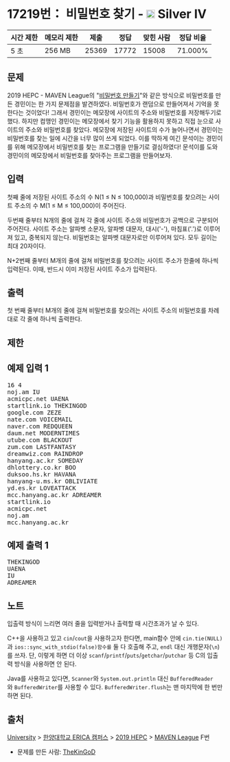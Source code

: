# 17219번： 비밀번호 찾기 - <img src="https://static.solved.ac/tier_small/7.svg" style="height:20px" /> Silver IV



| 시간 제한 | 메모리 제한 | 제출 | 정답 | 맞힌 사람 | 정답 비율 |
| --- | --- | --- | --- | --- | --- |
| 5 초 | 256 MB | 25369 | 17772 | 15008 | 71.000% |
## 문제

2019 HEPC - MAVEN League의 "[비밀번호 만들기](/problem/17218)"와 같은 방식으로 비밀번호를 만든 경민이는 한 가지 문제점을 발견하였다. 비밀번호가 랜덤으로 만들어져서 기억을 못 한다는 것이었다! 그래서 경민이는 메모장에 사이트의 주소와 비밀번호를 저장해두기로 했다. 하지만 컴맹인 경민이는 메모장에서 찾기 기능을 활용하지 못하고 직접 눈으로 사이트의 주소와 비밀번호를 찾았다. 메모장에 저장된 사이트의 수가 늘어나면서 경민이는 비밀번호를 찾는 일에 시간을 너무 많이 쓰게 되었다. 이를 딱하게 여긴 문석이는 경민이를 위해 메모장에서 비밀번호를 찾는 프로그램을 만들기로 결심하였다! 문석이를 도와 경민이의 메모장에서 비밀번호를 찾아주는 프로그램을 만들어보자.

## 입력

첫째 줄에 저장된 사이트 주소의 수 N(1 ≤ N ≤ 100,000)과 비밀번호를 찾으려는 사이트 주소의 수 M(1 ≤ M ≤ 100,000)이 주어진다.

두번째 줄부터 N개의 줄에 걸쳐 각 줄에 사이트 주소와 비밀번호가 공백으로 구분되어 주어진다. 사이트 주소는 알파벳 소문자, 알파벳 대문자, 대시('-'), 마침표('.')로 이루어져 있고, 중복되지 않는다. 비밀번호는 알파벳 대문자로만 이루어져 있다. 모두 길이는 최대 20자이다.

N+2번째 줄부터 M개의 줄에 걸쳐 비밀번호를 찾으려는 사이트 주소가 한줄에 하나씩 입력된다. 이때, 반드시 이미 저장된 사이트 주소가 입력된다.

## 출력

첫 번째 줄부터 M개의 줄에 걸쳐 비밀번호를 찾으려는 사이트 주소의 비밀번호를 차례대로 각 줄에 하나씩 출력한다.

## 제한

## 예제 입력 1

<pre>16 4
noj.am IU
acmicpc.net UAENA
startlink.io THEKINGOD
google.com ZEZE
nate.com VOICEMAIL
naver.com REDQUEEN
daum.net MODERNTIMES
utube.com BLACKOUT
zum.com LASTFANTASY
dreamwiz.com RAINDROP
hanyang.ac.kr SOMEDAY
dhlottery.co.kr BOO
duksoo.hs.kr HAVANA
hanyang-u.ms.kr OBLIVIATE
yd.es.kr LOVEATTACK
mcc.hanyang.ac.kr ADREAMER
startlink.io
acmicpc.net
noj.am
mcc.hanyang.ac.kr
</pre>
## 예제 출력 1

<pre>THEKINGOD
UAENA
IU
ADREAMER
</pre>
## 노트

입출력 방식이 느리면 여러 줄을 입력받거나 출력할 때 시간초과가 날 수 있다.

C++을 사용하고 있고 <code>cin</code>/<code>cout</code>을 사용하고자 한다면, main함수 안에 <code>cin.tie(NULL)</code>과 <code>ios::sync_with_stdio(false)함수를</code> 둘 다 호출해 주고, <code>endl</code> 대신 개행문자(<code>\n</code>)를 쓰자. 단, 이렇게 하면 더 이상 <code>scanf</code>/<code>printf</code>/<code>puts</code>/<code>getchar</code>/<code>putchar</code> 등 C의 입출력 방식을 사용하면 안 된다.

Java를 사용하고 있다면, <code>Scanner</code>와 <code>System.out.println</code> 대신 <code>BufferedReader</code>와 <code>BufferedWriter</code>를 사용할 수 있다. <code>BufferedWriter.flush</code>는 맨 마지막에 한 번만 하면 된다.

## 출처

[University](/category/5) > [한양대학교 ERICA 캠퍼스](/category/418) > [2019 HEPC](/category/791) > [MAVEN League](/category/detail/2032) F번

- 문제를 만든 사람: [TheKinGoD](/user/TheKinGoD)